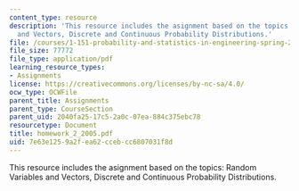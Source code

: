 ```yaml
---
content_type: resource
description: 'This resource includes the asignment based on the topics: Random Variables
  and Vectors, Discrete and Continuous Probability Distributions.'
file: /courses/1-151-probability-and-statistics-in-engineering-spring-2005/7e63e1259a2fea62ccebcc6807031f8d_homework_2_2005.pdf
file_size: 77772
file_type: application/pdf
learning_resource_types:
- Assignments
license: https://creativecommons.org/licenses/by-nc-sa/4.0/
ocw_type: OCWFile
parent_title: Assignments
parent_type: CourseSection
parent_uid: 2040fa25-17c5-2a0c-07ea-884c375ebc78
resourcetype: Document
title: homework_2_2005.pdf
uid: 7e63e125-9a2f-ea62-cceb-cc6807031f8d
---
```

This resource includes the asignment based on the topics: Random Variables and Vectors, Discrete and Continuous Probability Distributions.